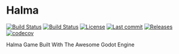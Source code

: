 # Halma

[![Build Status](https://travis-ci.org/Crazy-Marvin/Halma.svg?branch=master)](https://travis-ci.org/Crazy-Marvin/Halma)
[![Build Status](https://dev.azure.com/Crazy-Marvin/marvin/_apis/build/status/Crazy-Marvin.Halma)](https://dev.azure.com/Crazy-Marvin/marvin/_build/latest?definitionId=2)
[![License](https://img.shields.io/github/license/Crazy-Marvin/Halma.svg)](LICENSE.txt)
[![Last commit](https://img.shields.io/github/last-commit/Crazy-Marvin/Halma.svg)](https://github.com/Crazy-Marvin/Halma/)
[![Releases](https://img.shields.io/github/downloads/Crazy-Marvin/Halma/total.svg)](https://github.com/Crazy-Marvin/Halma/releases)
[![codecov](https://codecov.io/gh/Crazy-Marvin/Halma/branch/master/graph/badge.svg)](https://codecov.io/gh/Crazy-Marvin/Halma)


Halma Game Built With The Awesome Godot Engine
